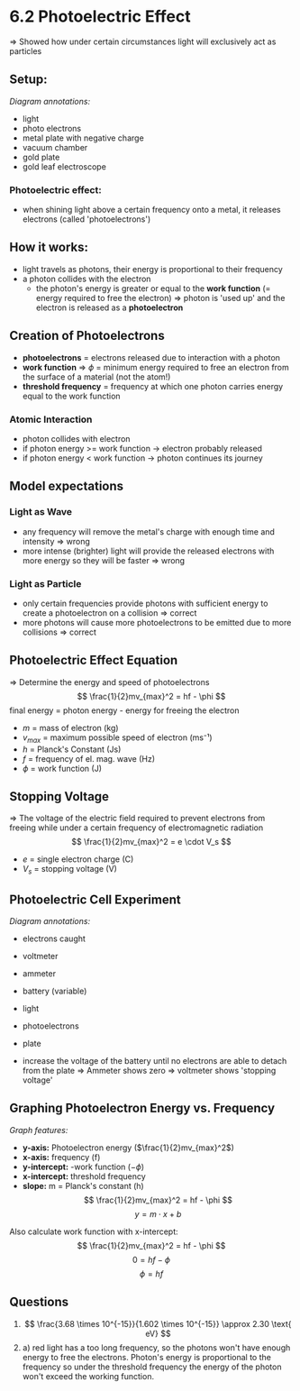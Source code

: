 # 6.2 Photoelectric Effect
=> Showed how under certain circumstances light will exclusively act as particles

## Setup:
*Diagram annotations:*
- light
- photo electrons
- metal plate with negative charge
- vacuum chamber
- gold plate
- gold leaf electroscope

### Photoelectric effect:
- when shining light above a certain frequency onto a metal, it releases electrons (called 'photoelectrons')

## How it works:
- light travels as photons, their energy is proportional to their frequency
- a photon collides with the electron
    - the photon's energy is greater or equal to the **work function** (= energy required to free the electron)
    => photon is 'used up' and the electron is released as a **photoelectron**

## Creation of Photoelectrons
- **photoelectrons** = electrons released due to interaction with a photon
- **work function** => $\phi$ = minimum energy required to free an electron from the surface of a material (not the atom!)
- **threshold frequency** = frequency at which one photon carries energy equal to the work function

### Atomic Interaction
- photon collides with electron
- if photon energy >= work function -> electron probably released
- if photon energy < work function -> photon continues its journey

## Model expectations
### Light as Wave
- any frequency will remove the metal's charge with enough time and intensity
  => wrong
- more intense (brighter) light will provide the released electrons with more energy so they will be faster
  => wrong

### Light as Particle
- only certain frequencies provide photons with sufficient energy to create a photoelectron on a collision
  => correct
- more photons will cause more photoelectrons to be emitted due to more collisions
  => correct

## Photoelectric Effect Equation
=> Determine the energy and speed of photoelectrons
$$
\frac{1}{2}mv_{max}^2 = hf - \phi
$$
final energy = photon energy - energy for freeing the electron

- $m$ = mass of electron (kg)
- $v_{max}$ = maximum possible speed of electron (ms⁻¹)
- $h$ = Planck's Constant (Js)
- $f$ = frequency of el. mag. wave (Hz)
- $\phi$ = work function (J)

## Stopping Voltage
=> The voltage of the electric field required to prevent electrons from freeing while under a certain frequency of electromagnetic radiation
$$
\frac{1}{2}mv_{max}^2 = e \cdot V_s
$$
- $e$ = single electron charge (C)
- $V_s$ = stopping voltage (V)

## Photoelectric Cell Experiment
*Diagram annotations:*
- electrons caught
- voltmeter
- ammeter
- battery (variable)
- light
- photoelectrons
- plate

- increase the voltage of the battery until no electrons are able to detach from the plate
  => Ammeter shows zero
  => voltmeter shows 'stopping voltage'

## Graphing Photoelectron Energy vs. Frequency
*Graph features:*
- **y-axis:** Photoelectron energy ($\frac{1}{2}mv_{max}^2$)
- **x-axis:** frequency (f)
- **y-intercept:** -work function ($-\phi$)
- **x-intercept:** threshold frequency
- **slope:** m = Planck's constant (h)
$$
\frac{1}{2}mv_{max}^2 = hf - \phi
$$
$$
y = m \cdot x + b
$$

Also calculate work function with x-intercept:
$$
\frac{1}{2}mv_{max}^2 = hf - \phi
$$
$$
0 = hf - \phi
$$
$$
\phi = hf
$$

## Questions
1. $$ \frac{3.68 \times 10^{-15}}{1.602 \times 10^{-15}} \approx 2.30 \text{ eV} $$
2. a) red light has a too long frequency, so the photons won't have enough energy to free the electrons. Photon's energy is proportional to the frequency so under the threshold frequency the energy of the photon won't exceed the working function.